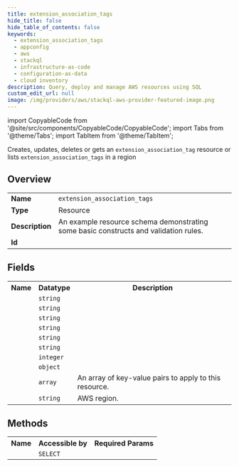 ```yaml
---
title: extension_association_tags
hide_title: false
hide_table_of_contents: false
keywords:
  - extension_association_tags
  - appconfig
  - aws
  - stackql
  - infrastructure-as-code
  - configuration-as-data
  - cloud inventory
description: Query, deploy and manage AWS resources using SQL
custom_edit_url: null
image: /img/providers/aws/stackql-aws-provider-featured-image.png
---
```


import CopyableCode from '@site/src/components/CopyableCode/CopyableCode';
import Tabs from '@theme/Tabs';
import TabItem from '@theme/TabItem';

Creates, updates, deletes or gets an <code>extension_association_tag</code> resource or lists <code>extension_association_tags</code> in a region

## Overview
<table><tbody>
<tr><td><b>Name</b></td><td><code>extension_association_tags</code></td></tr>
<tr><td><b>Type</b></td><td>Resource</td></tr>
<tr><td><b>Description</b></td><td>An example resource schema demonstrating some basic constructs and validation rules.</td></tr>
<tr><td><b>Id</b></td><td><CopyableCode code="aws.appconfig.extension_association_tags" /></td></tr>
</tbody></table>

## Fields
<table><tbody><tr><th>Name</th><th>Datatype</th><th>Description</th></tr><tr><td><CopyableCode code="id" /></td><td><code>string</code></td><td></td></tr>
<tr><td><CopyableCode code="arn" /></td><td><code>string</code></td><td></td></tr>
<tr><td><CopyableCode code="extension_arn" /></td><td><code>string</code></td><td></td></tr>
<tr><td><CopyableCode code="resource_arn" /></td><td><code>string</code></td><td></td></tr>
<tr><td><CopyableCode code="extension_identifier" /></td><td><code>string</code></td><td></td></tr>
<tr><td><CopyableCode code="resource_identifier" /></td><td><code>string</code></td><td></td></tr>
<tr><td><CopyableCode code="extension_version_number" /></td><td><code>integer</code></td><td></td></tr>
<tr><td><CopyableCode code="parameters" /></td><td><code>object</code></td><td></td></tr>
<tr><td><CopyableCode code="tags" /></td><td><code>array</code></td><td>An array of key-value pairs to apply to this resource.</td></tr>
<tr><td><CopyableCode code="region" /></td><td><code>string</code></td><td>AWS region.</td></tr>
</tbody></table>

## Methods

<table><tbody>
  <tr>
    <th>Name</th>
    <th>Accessible by</th>
    <th>Required Params</th>
  </tr>
  <tr>
    <td><CopyableCode code="view" /></td>
    <td><code>SELECT</code></td>
    <td><CopyableCode code="region" /></td>
  </tr>
</tbody></table>








